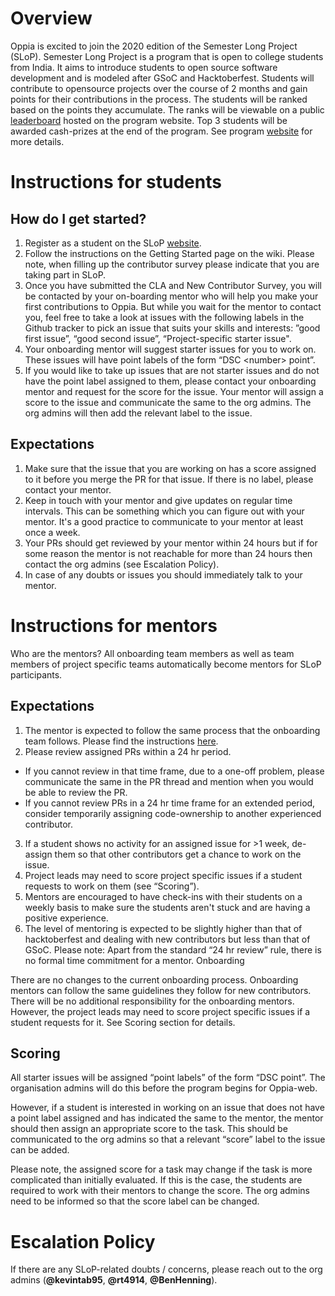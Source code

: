 # Overview
Oppia is excited to join the 2020 edition of the Semester Long Project (SLoP). Semester Long Project is a program that is open to college students from India. It aims to introduce students to open source software development and is modeled after GSoC and Hacktoberfest. Students will contribute to opensource projects over the course of 2 months and gain points for their contributions in the process. The students will be ranked based on the points they accumulate. The ranks will be viewable on a public [leaderboard](https://slop.dscdaiict.in/leaderboard) hosted on the program website. Top 3 students will be awarded cash-prizes at the end of the program. See program [website](https://slop.dscdaiict.in/) for more details.


# Instructions for students
## How do I get started?
1. Register as a student on the SLoP [website](https://slop.dscdaiict.in/).
2. Follow the instructions on the Getting Started page on the wiki. Please note, when filling up the contributor survey please indicate that you are taking part in SLoP.
3. Once you have submitted the CLA and New Contributor Survey, you will be contacted by your on-boarding mentor who will help you make your first contributions to Oppia. But while you wait for the mentor to contact you, feel free to take a look at issues with the following labels in the Github tracker to pick an issue that suits your skills and interests: ”good first issue”, “good second issue”, “Project-specific starter issue".
4. Your onboarding mentor will suggest starter issues for you to work on. These issues will have point labels of the form “DSC \<number\> point”.
5. If you would like to take up issues that are not starter issues and do not have the point label assigned to them, please contact your onboarding mentor and request for the score for the issue. Your mentor will assign a score to the issue and communicate the same to the org admins. The org admins will then add the relevant label to the issue.

## Expectations
1. Make sure that the issue that you are working on has a score assigned to it before you merge the PR for that issue. If there is no label, please contact your mentor.
2. Keep in touch with your mentor and give updates on regular time intervals. This can be something which you can figure out with your mentor. It's a good practice to communicate to your mentor at least once a week.
3. Your PRs should get reviewed by your mentor within 24 hours but if for some reason the mentor is not reachable for more than 24 hours then contact the org admins (see Escalation Policy).
4. In case of any doubts or issues you should immediately talk to your mentor.

# Instructions for mentors
Who are the mentors?
All onboarding team members as well as team members of project specific teams automatically become mentors for SLoP participants.

## Expectations
1. The mentor is expected to follow the same process that the onboarding team follows. Please find the instructions [here](https://docs.google.com/document/d/1sPctmlZrdQY86hqUEjT81lqVJRvKoVrVzq0VU1PhkzY/edit?usp=sharing).
2. Please review assigned PRs within a 24 hr period. 
  - If you cannot review in that time frame, due to a one-off problem, please communicate the same in the PR thread and mention when you would be able to review the PR.
  - If you cannot review PRs in a 24 hr time frame for an extended period, consider temporarily assigning code-ownership to another experienced contributor.
3. If a student shows no activity for an assigned issue for >1 week, de-assign them so that other contributors get a chance to work on the issue.
4. Project leads may need to score project specific issues if a student requests to work on them (see “Scoring”).
5. Mentors are encouraged to have check-ins with their students on a weekly basis to make sure the students aren't stuck and are having a positive experience.
6. The level of mentoring is expected to be slightly higher than that of hacktoberfest and dealing with new contributors but less than that of GSoC.
Please note: Apart from the standard “24 hr review” rule, there is no formal time commitment for a mentor.
Onboarding

There are no changes to the current onboarding process. Onboarding mentors can follow the same guidelines they follow for new contributors. There will be no additional responsibility for the onboarding mentors. However, the project leads may need to score project specific issues if a student requests for it. See Scoring section for details. 

## Scoring
All starter issues will be assigned “point labels” of the form “DSC <number> point”. The organisation admins will do this before the program begins for Oppia-web.

However, if a student is interested in working on an issue that does not have a point label assigned and has indicated the same to the mentor, the mentor should then assign an appropriate score to the task. This should be communicated to the org admins so that a relevant “score” label to the issue can be added.

Please note, the assigned score for a task may change if the task is more complicated than initially evaluated. If this is the case, the students are required to work with their mentors to change the score. The org admins need to be informed so that the score label can be changed.


# Escalation Policy
If there are any SLoP-related doubts / concerns, please reach out to the org admins (**@kevintab95**, **@rt4914**, **@BenHenning**).
